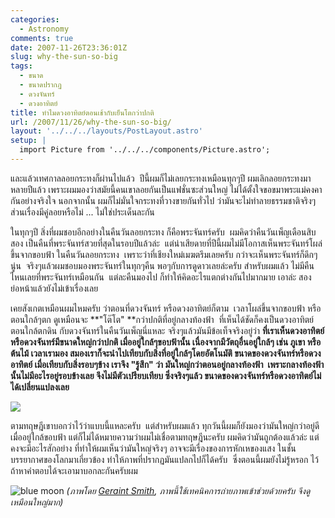 ```yaml
---
categories:
  - Astronomy
comments: true
date: 2007-11-26T23:36:01Z
slug: why-the-sun-so-big
tags:
  - ขนาด
  - ขนาดปรากฏ
  - ดวงจันทร์
  - ดวงอาทิตย์
title: ทำไมดวงอาทิตย์ตอนเช้ากับเย็นโตกว่าปกติ
url: /2007/11/26/why-the-sun-so-big/
layout: '../../../layouts/PostLayout.astro'
setup: |
  import Picture from '../../../components/Picture.astro';
---
```


และแล้วเทศกาลลอยกระทงก็ผ่านไปแล้ว  ปีนี้ผมก็ไม่เลยกระทงเหมือนทุกๆปี ผมเลิกลอยกระทงมาหลายปีแล้ว เพราะผมมองว่าสมัยนี้คนเขาลอยกันเป็นแฟชั่นซะส่วนใหญ่ ไม่ได้ตั้งใจขอขมาพระแม่คงคากันอย่างจริงใจ นอกจากนั้น ผมก็ไม่มั่นใจกระทงที่วางขายกันทั่วไป ว่ามันจะไม่ทำลายธรรมชาติจริงๆ ส่วนเรื่องมีคู่ลอยหรือไม่ ... ไม่ใช่ประเด็นละกัน

ในทุกๆปี สิ่งที่ผมชอบอีกอย่างในคืนวันลอยกระทง ก็คือพระจันทร์ครับ  ผมคิดว่าคืนวันเพ็ญเดือนสิบสอง เป็นคืนที่พระจันทร์สวยที่สุดในรอบปีแล้วล่ะ  แต่น่าเสียดายที่ปีนี้ผมไม่มีโอกาสเห็นพระจันทร์โผล่ขึ้นจากขอบฟ้า ในคืนวันลอยกระทง  เพราะว่าที่เชียงใหม่เมฆตรึมเลยครับ กว่าจะเห็นพระจันทร์ก็ดึกๆนู่น  จริงๆแล้วผมชอบมองพระจันทร์ในทุกๆคืน พอๆกับการดูดาวเลยล่ะครับ สำหรับผมแล้ว ไม่มีคืนไหนเลยที่พระจันทร์เหมือนกัน  แต่ละคืนมองไป ก็ทำให้คิดอะไรแตกต่างกันไปมากมาย เอาล่ะ สองย่อหน้าแล้วยังไม่เข้าเรื่องเลย

เคยสังเกตเหมือนผมไหมครับ ว่าตอนที่ดวงจันทร์ หรือดวงอาทิตย์ก็ตาม  เวลาโผล่ขึ้นจากขอบฟ้า หรือตอนใกล้ๆตก ดูเหมือนจะ **"โต๊โต" **กว่าปกติที่อยู่กลางท้องฟ้า  ที่เห็นได้ชัดก็คงเป็นดวงอาทิตย์ตอนใกล้ตกดิน กับดวงจันทร์ในคืนวันเพ็ญนี่แหละ จริงๆแล้วมันมีข้อเท็จจริงอยู่ว่า **ที่เราเห็นดวงอาทิตย์หรือดวงจันทร์มีขนาดใหญ่กว่าปกติ เมื่ออยู่ใกล้ๆขอบฟ้านั้น เนื่องจากมีวัตถุอื่นอยู่ใกล้ๆ เช่น ภูเขา หรือต้นไม้ เวลาเรามอง สมองเราก็จะนำไปเทียบกับสิ่งที่อยู่ใกล้ๆโดยอัตโนมัติ ขนาดของดวงจันทร์หรือดวงอาทิตย์ เมื่อเทียบกับสิ่งรอบๆข้าง เราจึง "รู้สึก" ว่า มันใหญ่กว่าตอนอยู่กลางท้องฟ้า  เพราะกลางท้องฟ้านั้นไม่มีอะไรอยู่รอบข้างเลย จึงไม่มีตัวเปรียบเทียบ ซึ่งจริงๆแล้ว ขนาดของดวงจันทร์หรือดวงอาทิตย์ไม่ได้เปลี่ยนแปลงเลย**

[![](https://files.armno.in.th/uploads/2007/11/3677581820_7363c425a4_z.jpg)](https://files.armno.in.th/uploads/2007/11/3677581820_7363c425a4_z.jpg)

ตามทฤษฎีเขาบอกว่าไว้ว่าแบบนี้แหละครับ  แต่สำหรับผมแล้ว ทุกวันนี้ผมก็ยังมองว่ามันใหญ่กว่าอยู่ดี เมื่ออยู่ใกล้ขอบฟ้า แต่ก็ไม่ได้หมายความว่าผมไม่เชื่อตามทฤษฎีนะครับ ผมคิดว่ามันถูกต้องแล้วล่ะ แต่คงจะมีอะไรสักอย่าง ที่ทำให้ผมเห็นว่ามันใหญ่จริงๆ อาจจะมีเรื่องของการหักเหของแสง ในชั้นบรรยากาศของโลกมาเกี่ยวข้อง ทำให้ภาพที่ปรากฏมันแปลกไปก็ได้ครับ  ซึ่งตอนนี้ผมยังไม่รู้หรอก ไว้ถ้าหาคำตอบได้จะเอามาบอกละกันครับผม

![blue moon](images/blue_moon1_4826.jpg)
_(ภาพโดย [Geraint Smith](http://geraintsmith.com/), ภาพนี้ใช้เทคนิคการถ่ายภาพเข้าช่วยด้วยครับ จึงดูเหมือนใหญ่มาก)_
